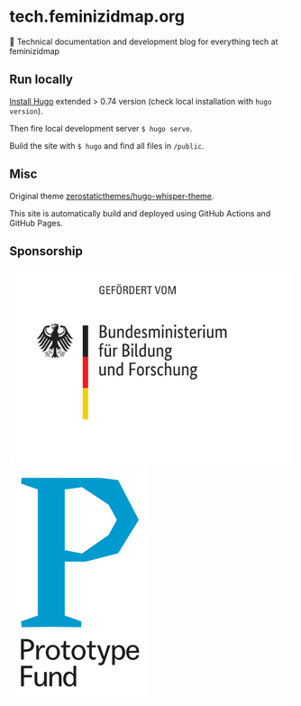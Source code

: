 # tech.feminizidmap.org

📖 Technical documentation and development blog for everything tech at feminizidmap

## Run locally

[Install Hugo](https://gohugo.io/getting-started/installing) extended > 0.74 version (check local installation with `hugo version`).

Then fire local development server `$ hugo serve`.

Build the site with `$ hugo` and find all files in `/public`.

## Misc

Original theme [zerostaticthemes/hugo-whisper-theme](https://github.com/zerostaticthemes/hugo-whisper-theme).

This site is automatically build and deployed using GitHub Actions and GitHub Pages.


## Sponsorship

[![BMBF logo](static/assets/bmbf-logo.svg)](https://www.bmbf.de/)
[![Prototypefund](static/assets/logo-prototype.svg)](https://prototypefund.de/)
